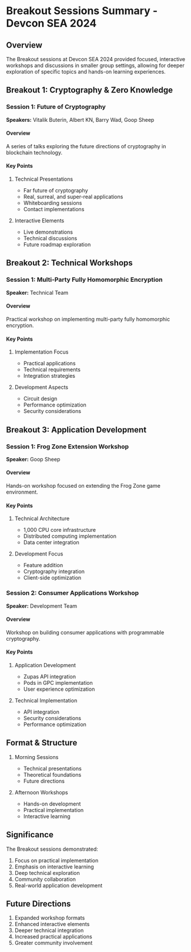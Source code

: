 # Breakout Sessions Summary - Devcon SEA 2024

## Overview
The Breakout sessions at Devcon SEA 2024 provided focused, interactive workshops and discussions in smaller group settings, allowing for deeper exploration of specific topics and hands-on learning experiences.

## Breakout 1: Cryptography & Zero Knowledge

### Session 1: Future of Cryptography
**Speakers:** Vitalik Buterin, Albert KN, Barry Wad, Goop Sheep

#### Overview
A series of talks exploring the future directions of cryptography in blockchain technology.

#### Key Points
1. Technical Presentations
   - Far future of cryptography
   - Real, surreal, and super-real applications
   - Whiteboarding sessions
   - Contact implementations

2. Interactive Elements
   - Live demonstrations
   - Technical discussions
   - Future roadmap exploration

## Breakout 2: Technical Workshops

### Session 1: Multi-Party Fully Homomorphic Encryption
**Speaker:** Technical Team

#### Overview
Practical workshop on implementing multi-party fully homomorphic encryption.

#### Key Points
1. Implementation Focus
   - Practical applications
   - Technical requirements
   - Integration strategies

2. Development Aspects
   - Circuit design
   - Performance optimization
   - Security considerations

## Breakout 3: Application Development

### Session 1: Frog Zone Extension Workshop
**Speaker:** Goop Sheep

#### Overview
Hands-on workshop focused on extending the Frog Zone game environment.

#### Key Points
1. Technical Architecture
   - 1,000 CPU core infrastructure
   - Distributed computing implementation
   - Data center integration

2. Development Focus
   - Feature addition
   - Cryptography integration
   - Client-side optimization

### Session 2: Consumer Applications Workshop
**Speaker:** Development Team

#### Overview
Workshop on building consumer applications with programmable cryptography.

#### Key Points
1. Application Development
   - Zupas API integration
   - Pods in GPC implementation
   - User experience optimization

2. Technical Implementation
   - API integration
   - Security considerations
   - Performance optimization

## Format & Structure
1. Morning Sessions
   - Technical presentations
   - Theoretical foundations
   - Future directions

2. Afternoon Workshops
   - Hands-on development
   - Practical implementation
   - Interactive learning

## Significance
The Breakout sessions demonstrated:
1. Focus on practical implementation
2. Emphasis on interactive learning
3. Deep technical exploration
4. Community collaboration
5. Real-world application development

## Future Directions
1. Expanded workshop formats
2. Enhanced interactive elements
3. Deeper technical integration
4. Increased practical applications
5. Greater community involvement 